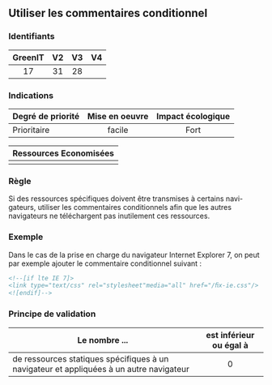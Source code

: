 ## Utiliser les commentaires conditionnel

### Identifiants

| GreenIT |  V2  |  V3  |  V4  |
|:-------:|:----:|:----:|:----:|
|   17   | 31  | 28  |      |

### Indications

| Degré de priorité |      Mise en oeuvre       |  Impact écologique    | 
|-------------------|:-------------------------:|:---------------------:|
|  Prioritaire      |   facile                  |  Fort                 | 


|Ressources Economisées                                      |
|:----------------------------------------------------------:|
|    |

### Règle

Si des ressources spécifiques doivent être transmises à certains navi- gateurs, utiliser les commentaires conditionnels afin que les autres navigateurs ne téléchargent pas inutilement ces ressources.

### Exemple

Dans le cas de la prise en charge du navigateur Internet Explorer 7, on peut par exemple ajouter le commentaire conditionnel suivant :
```html
<!--[if lte IE 7]>
<link type="text/css" rel="stylesheet"media="all" href="/ﬁx-ie.css"/>
<![endif]-->
```

### Principe de validation

| Le nombre ...     | est inférieur ou égal à   |  
|-------------------|:-------------------------:|
| de ressources statiques spécifiques à un navigateur et appliquées à un autre navigateur  | 0  |
